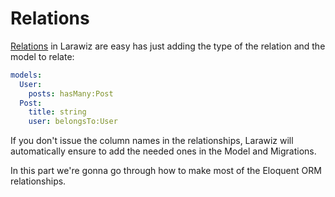 # Relations

[Relations](https://laravel.com/docs/7.x/eloquent-relationships#one-to-many) in Larawiz are easy has just adding the type of the relation and the model to relate:

```yaml
models:
  User:
    posts: hasMany:Post
  Post:
    title: string
    user: belongsTo:User
```

If you don't issue the column names in the relationships, Larawiz will automatically ensure to add the needed ones in the Model and Migrations.

In this part we're gonna go through how to make most of the Eloquent ORM relationships.

